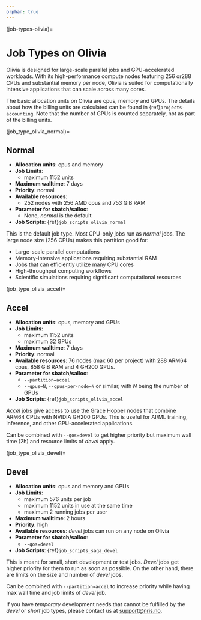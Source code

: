 ```yaml
---
orphan: true
---
```

(job-types-olivia)=

# Job Types on Olivia

Olivia is designed for large-scale parallel jobs and GPU-accelerated workloads.
With its high-performance compute nodes featuring 256 or288 CPUs and substantial
memory per node, Olivia is suited for computationally intensive
applications that can scale across many cores.

The basic allocation units on Olivia are cpus, memory and GPUs. The
details about how the billing units are calculated can be found in
{ref}`projects-accounting`.  Note that the number of GPUs is counted
separately, not as part of the billing units.

(job_type_olivia_normal)=

## Normal

- __Allocation units__: cpus and memory
- __Job Limits__:
  - maximum 1152 units
- __Maximum walltime__: 7 days
- __Priority__: normal
- __Available resources__:
  - 252 nodes with 256 AMD cpus and 753 GiB RAM
- __Parameter for sbatch/salloc__:
  - None, _normal_ is the default
- __Job Scripts__: {ref}`job_scripts_olivia_normal`

This is the default job type. Most CPU-only jobs run as *normal* jobs. The large
node size (256 CPUs) makes this partition good for:

- Large-scale parallel computations
- Memory-intensive applications requiring substantial RAM
- Jobs that can efficiently utilize many CPU cores
- High-throughput computing workflows
- Scientific simulations requiring significant computational resources

(job_type_olivia_accel)=

## Accel

- __Allocation units__: cpus, memory and GPUs
- __Job Limits__:
  - maximum 1152 units
  - maximum 32 GPUs
- __Maximum walltime__: 7 days
- __Priority__: normal
- __Available resources__: 76 nodes (max 60 per project) with 288
  ARM64 cpus, 858 GiB RAM and 4 GH200 GPUs.
- __Parameter for sbatch/salloc__:
  - `--partition=accel`
  - `--gpus=N`, `--gpus-per-node=N` or similar, with _N_ being the number of
    GPUs
- __Job Scripts__: {ref}`job_scripts_olivia_accel`

*Accel* jobs give access to use the Grace Hopper nodes that combine ARM64 CPUs with
NVIDIA GH200 GPUs.  This is useful for  AI/ML training, inference, and
other GPU-accelerated applications.

Can be combined with `--qos=devel` to get higher priority but maximum wall time (2h)
and resource limits of _devel_ apply.

(job_type_olivia_devel)=

## Devel

- __Allocation units__: cpus and memory and GPUs
- __Job Limits__:
    - maximum 576 units per job
    - maximum 1152 units in use at the same time
    - maximum 2 running jobs per user
- __Maximum walltime__: 2 hours
- __Priority__: high
- __Available resources__: *devel* jobs can run on any node on Olivia
- __Parameter for sbatch/salloc__:
    - `--qos=devel`
- __Job Scripts__: {ref}`job_scripts_saga_devel`

This is meant for small, short development or test jobs.  *Devel* jobs
get higher priority for them to run as soon as possible.  On the other
hand, there are limits on the size and number of _devel_ jobs.

Can be combined with `--partition=accel` to increase
priority while having max wall time and job limits of _devel_ job.

If you have _temporary_ development needs that cannot be fulfilled by
the _devel_ or _short_ job types, please contact us at
[support@nris.no](mailto:support@nris.no).
